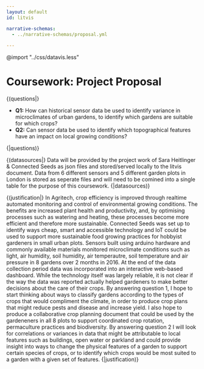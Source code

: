```yaml
---
layout: default
id: litvis

narrative-schemas:
  - ../narrative-schemas/proposal.yml
  
---
```


@import "../css/datavis.less"

# Coursework: Project Proposal

{(questions|}

- **Q1:** How can historical sensor data be used to identify variance in microclimates of urban gardens, to identify which gardens are suitable for which crops?
- **Q2:** Can sensor data be used to identify which topographical features have an impact on local growing conditions?

{|questions)}

{(datasources|}
Data will be provided by the project work of Sara Heitlinger & Connected Seeds as json files and stored/served locally to the litvis document. Data from 6 different sensors and 5 different garden plots in London is stored as seperate files and will need to be comined into a single table for the purpose of this coursework.
{|datasources)}

{(justification|}
In Agritech, crop efficiency is improved through realtime automated monitoring and control of environmental growing conditions. The benefits are increased plant health and productivity, and, by optimising processes such as watering and heating, these processes become more efficient and therefore more sustainable. Connected Seeds was set up to identify ways cheap, smart and accessible technology and IoT could be used to support more sustainable food growing practices for hobbyist gardeners in small urban plots. Sensors built using arduino hardware and commonly available materials monitored microclimate conditions such as light, air humidity, soil humidity, air temperautre, soil temperature and air pressure in 8 gardens over 2 months in 2016. At the end of the data collection period data was incorporated into an interactive web-based dashboard. While the technology itself was largely reliable, it is not clear if the way the data was reported actually helped gardeners to make better decisions about the care of their crops.
By answering question 1, I hope to start thinking about ways to classify gardens according to the types of crops that would compliment the climate, in order to produce crop plans that might reduce pests and disease and increase yield. I also hope to produce a collaborative crop planning document that could be used by the gardeneners in all 8 plots to support coordinated crop rotation, permaculture practices and biodiversity.
By answering question 2 I will look for correlations or variances in data that might be attributable to local features such as buildings, open water or parkland and could provide insight into ways to change the physical features of a garden to support certain species of crops, or to identify which crops would be most suited to a garden with a given set of features.
{|justification)}
